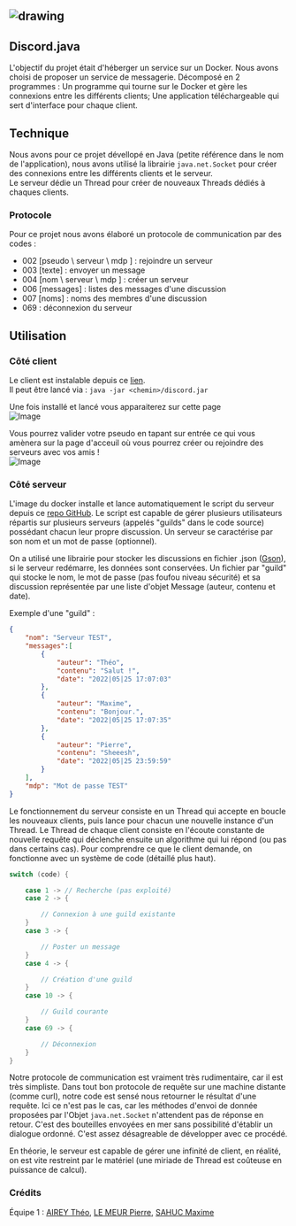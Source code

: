 ## ![drawing](https://media.discordapp.net/attachments/898144992365801494/979117955210162256/Discord.png?width=256?height=256)

## Discord.java

L'objectif du projet était d'héberger un service sur un Docker.
Nous avons choisi de proposer un service de messagerie. Décomposé en 2 programmes : Un programme qui tourne sur le Docker et gère les connexions entre les différents clients; Une application téléchargeable qui sert d'interface pour chaque client.

## Technique

Nous avons pour ce projet dévellopé en Java (petite référence dans le nom de l'application), nous avons utilisé la librairie `java.net.Socket` pour créer des connexions entre les différents clients et le serveur.  
Le serveur dédie un Thread pour créer de nouveaux Threads dédiés à chaques clients.

### Protocole

Pour ce projet nous avons élaboré un protocole de communication par des codes :
- 002 [pseudo \ serveur \ mdp ] : rejoindre un serveur
- 003 [texte]                   : envoyer un message
- 004 [nom \ serveur \ mdp ]    : créer un serveur
- 006 [messages]                : listes des messages d'une discussion
- 007 [noms]                    : noms des membres d'une discussion
- 069                           : déconnexion du serveur

## Utilisation

### Côté client

Le client est instalable depuis ce [lien](https://mega.nz/file/0AhWzBSI#I09liI1a0ZoIwbYFJb0RD6ZZLisH_tNjH0sdyqshafo).  
Il peut être lancé via :
`java -jar <chemin>/discord.jar`


Une fois installé et lancé vous apparaiterez sur cette page   
![Image](https://camo.githubusercontent.com/1e16199c9da1a90d414b0a025f82f4d4c26cd507502bfbb5bc7b876709a51fe3/68747470733a2f2f63646e2e646973636f72646170702e636f6d2f6174746163686d656e74732f3839383134343939323336353830313439342f3937383930323736383530373034373939362f756e6b6e6f776e2e706e67)  

  
Vous pourrez valider votre pseudo en tapant sur entrée ce qui vous amènera sur la page d'acceuil où vous pourrez créer ou rejoindre des serveurs avec vos amis !  
![Image](https://camo.githubusercontent.com/784687743c26cef861994bf6f0e723cc36ef2610779f340f2ea0cbe47e592fd2/68747470733a2f2f63646e2e646973636f72646170702e636f6d2f6174746163686d656e74732f3838373937343135373535303233353635382f3937383930343834393534303335303030322f756e6b6e6f776e2e706e67)

### Côté serveur

L'image du docker installe et lance automatiquement le script du serveur depuis ce [repo GitHub](https://github.com/Erreiip/docker-sae203/tree/dev/serveur).
Le script est capable de gérer plusieurs utilisateurs répartis sur plusieurs serveurs (appelés "guilds" dans le code source) possédant chacun leur propre discussion.
Un serveur se caractérise par son nom et un mot de passe (optionnel). 


On a utilisé une librairie pour stocker les discussions en fichier .json ([Gson](https://github.com/google/gson)), si le serveur redémarre, les données sont conservées.
Un fichier par "guild" qui stocke le nom, le mot de passe (pas foufou niveau sécurité) et sa discussion représentée par une liste d'objet Message (auteur, contenu et date).


Exemple d'une "guild" :
```json
{
    "nom": "Serveur TEST",
    "messages":[
        {
            "auteur": "Théo",
            "contenu": "Salut !",
            "date": "2022|05|25 17:07:03"
        },
        {
            "auteur": "Maxime",
            "contenu": "Bonjour.",
            "date": "2022|05|25 17:07:35"
        },
        {
            "auteur": "Pierre",
            "contenu": "Sheeesh",
            "date": "2022|05|25 23:59:59"
        }
    ],
    "mdp": "Mot de passe TEST"
}
```


Le fonctionnement du serveur consiste en un Thread qui accepte en boucle les nouveaux clients, puis lance pour chacun une nouvelle instance d'un Thread.
Le Thread de chaque client consiste en l'écoute constante de nouvelle requête qui déclenche ensuite un algorithme qui lui répond (ou pas dans certains cas).
Pour comprendre ce que le client demande, on fonctionne avec un système de code (détaillé plus haut).


```java
switch (code) {

    case 1 -> // Recherche (pas exploité)
    case 2 -> {

        // Connexion à une guild existante
    }
    case 3 -> {

        // Poster un message
    }
    case 4 -> {

        // Création d'une guild
    }
    case 10 -> {

        // Guild courante
    }
    case 69 -> {

        // Déconnexion
    }
}
```


Notre protocole de communication est vraiment très rudimentaire, car il est très simpliste.
Dans tout bon protocole de requête sur une machine distante (comme curl), notre code est sensé nous retourner le résultat d'une requête. Ici ce n'est pas le cas, car les méthodes d'envoi de donnée proposées par l'Objet `java.net.Socket` n'attendent pas de réponse en retour. C'est des bouteilles envoyées en mer sans possibilité d'établir un dialogue ordonné.
C'est assez désagreable de développer avec ce procédé.



En théorie, le serveur est capable de gérer une infinité de client, en réalité, on est vite restreint par le matériel (une miriade de Thread est coûteuse en puissance de calcul).

### Crédits

Équipe 1 : [AIREY Théo](https://github.com/Ciliste), [LE MEUR Pierre](https://github.com/Erreiip), [SAHUC Maxime](https://github.com/ValrodClient)
